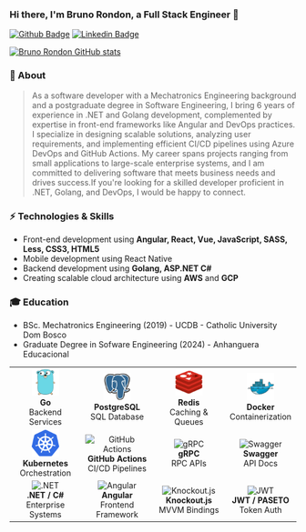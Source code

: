 ### Hi there, I'm Bruno Rondon, a Full Stack Engineer 👋

[![Github Badge](https://img.shields.io/badge/-Github-000?style=flat-square&logo=Github&logoColor=white&link=https://github.com/rondon23)](https://github.com/rondon23)
[![Linkedin Badge](https://img.shields.io/badge/-LinkedIn-blue?style=flat-square&logo=Linkedin&logoColor=white&link=https://www.linkedin.com/in/bruno-rondon-da-silva/)](https://www.linkedin.com/in/bruno-rondon-da-silva/)


[![Bruno Rondon GitHub stats](https://github-readme-stats.vercel.app/api?username=rondon23&show_icons=true&theme=dark)](https://github.com/anuraghazra/github-readme-stats)

### :punch: About
> As a software developer with a Mechatronics Engineering background and a postgraduate degree in Software Engineering, I bring 6 years of experience in .NET and Golang development, complemented by expertise in front-end frameworks like Angular and DevOps practices. I specialize in designing scalable solutions, analyzing user requirements, and implementing efficient CI/CD pipelines using Azure DevOps and GitHub Actions. My career spans projects ranging from small applications to large-scale enterprise systems, and I am committed to delivering software that meets business needs and drives success.If you're looking for a skilled developer proficient in .NET, Golang, and DevOps, I would be happy to connect.

### :zap: Technologies & Skills
* Front-end development using **Angular, React, Vue, JavaScript, SASS, Less, CSS3, HTML5**
* Mobile development using React Native
* Backend development using **Golang, ASP.NET C#**
* Creating scalable cloud architecture using **AWS** and **GCP**

### :mortar_board: Education
* BSc. Mechatronics Engineering (2019) - UCDB - Catholic University Dom Bosco
* Graduate Degree in Sofware Engineering (2024) - Anhanguera Educacional

<table align="center">
  <tbody>
    <tr align="center">
      <td width="25%">
        <img src="https://raw.githubusercontent.com/devicons/devicon/master/icons/go/go-original.svg" height="48" alt="Go"><br>
        <strong>Go</strong><br>
        Backend Services
      </td>
      <td width="25%">
        <img src="https://raw.githubusercontent.com/devicons/devicon/master/icons/postgresql/postgresql-original.svg" height="48" alt="PostgreSQL"><br>
        <strong>PostgreSQL</strong><br>
        SQL Database
      </td>
      <td width="25%">
        <img src="https://raw.githubusercontent.com/devicons/devicon/master/icons/redis/redis-original.svg" height="48" alt="Redis"><br>
        <strong>Redis</strong><br>
        Caching & Queues
      </td>
      <td width="25%">
        <img src="https://raw.githubusercontent.com/devicons/devicon/master/icons/docker/docker-original.svg" height="48" alt="Docker"><br>
        <strong>Docker</strong><br>
        Containerization
      </td>
    </tr>
    <tr align="center">
      <td width="25%">
        <img src="https://raw.githubusercontent.com/devicons/devicon/master/icons/kubernetes/kubernetes-plain.svg" height="48" alt="Kubernetes"><br>
        <strong>Kubernetes</strong><br>
        Orchestration
      </td>
      <td width="25%">
        <img src="https://cdn.icon-icons.com/icons2/2429/PNG/512/github_logo_icon_147285.png" height="48" alt="GitHub Actions"><br>
        <strong>GitHub Actions</strong><br>
        CI/CD Pipelines
      </td>
      <td width="25%">
        <img src="https://grpc.io/img/logos/grpc-icon-color.png" height="48" alt="gRPC"><br>
        <strong>gRPC</strong><br>
        RPC APIs
      </td>
      <td width="25%">
        <img src="https://raw.githubusercontent.com/swagger-api/swagger.io/wordpress/images/assets/SWG-logo-clr.png" height="48" alt="Swagger"><br>
        <strong>Swagger</strong><br>
        API Docs
      </td>
    </tr>
    <tr align="center">
      <td width="25%">
        <img src="https://upload.wikimedia.org/wikipedia/commons/7/7d/Microsoft_.NET_logo.svg" height="48" alt=".NET"><br>
        <strong>.NET / C#</strong><br>
        Enterprise Systems
      </td>
      <td width="25%">
        <img src="https://angular.io/assets/images/logos/angular/angular.svg" height="48" alt="Angular"><br>
        <strong>Angular</strong><br>
        Frontend Framework
      </td>
      <td width="25%">
        <img src="https://knockoutjs.com/img/ko-logo.png" height="48" alt="Knockout.js"><br>
        <strong>Knockout.js</strong><br>
        MVVM Bindings
      </td>
      <td width="25%">
        <img src="https://upload.wikimedia.org/wikipedia/commons/thumb/9/92/Json_web_token_logo.svg/512px-Json_web_token_logo.svg.png" height="48" alt="JWT"><br>
        <strong>JWT / PASETO</strong><br>
        Token Auth
      </td>
    </tr>
  </tbody>
</table>


<!--
**rondon23/rondon23** is a ✨ _special_ ✨ repository because its `README.md` (this file) appears on your GitHub profile.

Here are some ideas to get you started:

- 🔭 I’m currently working on ...
- 🌱 I’m currently learning ...
- 👯 I’m looking to collaborate on ...
- 🤔 I’m looking for help with ...
- 💬 Ask me about ...
- 📫 How to reach me: ...
- 😄 Pronouns: ...
- ⚡ Fun fact: ...
-->
